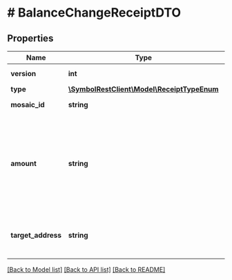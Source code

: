 # # BalanceChangeReceiptDTO

## Properties

Name | Type | Description | Notes
------------ | ------------- | ------------- | -------------
**version** | **int** | Version of the receipt. |
**type** | [**\SymbolRestClient\Model\ReceiptTypeEnum**](ReceiptTypeEnum.md) |  |
**mosaic_id** | **string** | Mosaic identifier. |
**amount** | **string** | Absolute amount. An amount of 123456789 (absolute) for a mosaic with divisibility 6 means 123.456789 (relative). |
**target_address** | **string** | Address encoded using a 32-character set. |

[[Back to Model list]](../../README.md#models) [[Back to API list]](../../README.md#endpoints) [[Back to README]](../../README.md)
